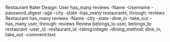 Restaurant Rater
Design:
User has_many reviews
    -Name
    -Username
    -password_digest
    -age
    -city
    -state
    -has_many restaurants, through: reviews
Restaurant has_many reviews
    -Name
    -city
    -state
    -dine_in
    -take_out
    -has_many user, through: reviews
Review belongs_to user, belongs_to restaurant
    -user_id
    -restaurant_id
    -rating:integer
    -dining_method: dine_in, take_out
    -comment:text



